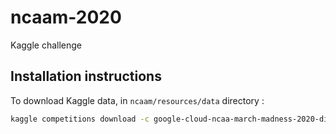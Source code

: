 # ncaam-2020
Kaggle challenge

## Installation instructions 
To download Kaggle data, in  ```ncaam/resources/data``` directory : 
```bash
kaggle competitions download -c google-cloud-ncaa-march-madness-2020-division-1-mens-tournament
```
